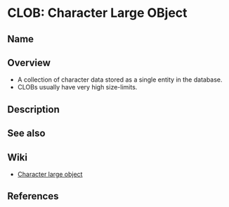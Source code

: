 # CLOB: Character Large OBject

## Name

## Overview
- A collection of character data stored as a single entity in the database.
- CLOBs usually have very high size-limits.

## Description

## See also

## Wiki
- [Character large object](https://en.wikipedia.org/wiki/Character_large_object)

## References
